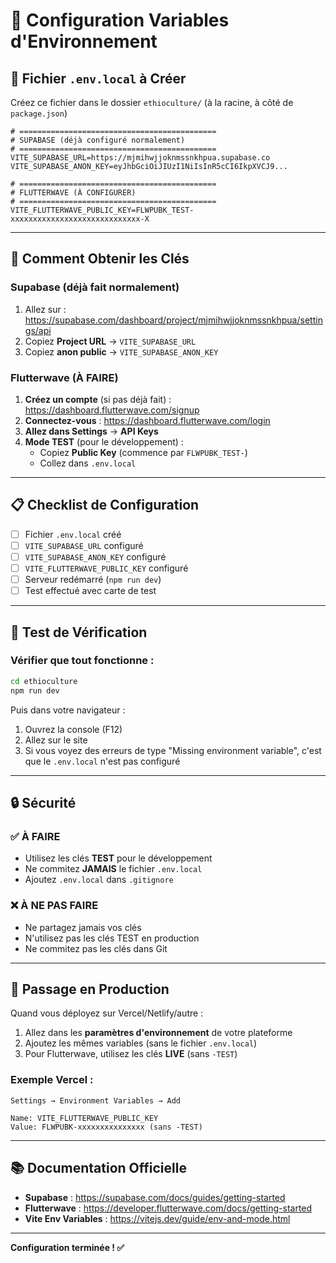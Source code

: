 # 🔧 Configuration Variables d'Environnement

## 📝 Fichier `.env.local` à Créer

Créez ce fichier dans le dossier `ethioculture/` (à la racine, à côté de `package.json`)

```env
# ============================================
# SUPABASE (déjà configuré normalement)
# ============================================
VITE_SUPABASE_URL=https://mjmihwjjoknmssnkhpua.supabase.co
VITE_SUPABASE_ANON_KEY=eyJhbGciOiJIUzI1NiIsInR5cCI6IkpXVCJ9...

# ============================================
# FLUTTERWAVE (À CONFIGURER)
# ============================================
VITE_FLUTTERWAVE_PUBLIC_KEY=FLWPUBK_TEST-xxxxxxxxxxxxxxxxxxxxxxxxxxxxx-X
```

---

## 🔑 Comment Obtenir les Clés

### Supabase (déjà fait normalement)

1. Allez sur : https://supabase.com/dashboard/project/mjmihwjjoknmssnkhpua/settings/api
2. Copiez **Project URL** → `VITE_SUPABASE_URL`
3. Copiez **anon public** → `VITE_SUPABASE_ANON_KEY`

### Flutterwave (À FAIRE)

1. **Créez un compte** (si pas déjà fait) : https://dashboard.flutterwave.com/signup
2. **Connectez-vous** : https://dashboard.flutterwave.com/login
3. **Allez dans Settings** → **API Keys**
4. **Mode TEST** (pour le développement) :
   - Copiez **Public Key** (commence par `FLWPUBK_TEST-`)
   - Collez dans `.env.local`

---

## 📋 Checklist de Configuration

- [ ] Fichier `.env.local` créé
- [ ] `VITE_SUPABASE_URL` configuré
- [ ] `VITE_SUPABASE_ANON_KEY` configuré
- [ ] `VITE_FLUTTERWAVE_PUBLIC_KEY` configuré
- [ ] Serveur redémarré (`npm run dev`)
- [ ] Test effectué avec carte de test

---

## 🧪 Test de Vérification

### Vérifier que tout fonctionne :

```bash
cd ethioculture
npm run dev
```

Puis dans votre navigateur :

1. Ouvrez la console (F12)
2. Allez sur le site
3. Si vous voyez des erreurs de type "Missing environment variable", c'est que le `.env.local` n'est pas configuré

---

## 🔒 Sécurité

### ✅ À FAIRE

- Utilisez les clés **TEST** pour le développement
- Ne commitez **JAMAIS** le fichier `.env.local`
- Ajoutez `.env.local` dans `.gitignore`

### ❌ À NE PAS FAIRE

- Ne partagez jamais vos clés
- N'utilisez pas les clés TEST en production
- Ne commitez pas les clés dans Git

---

## 🚀 Passage en Production

Quand vous déployez sur Vercel/Netlify/autre :

1. Allez dans les **paramètres d'environnement** de votre plateforme
2. Ajoutez les mêmes variables (sans le fichier `.env.local`)
3. Pour Flutterwave, utilisez les clés **LIVE** (sans `-TEST`)

### Exemple Vercel :

```
Settings → Environment Variables → Add

Name: VITE_FLUTTERWAVE_PUBLIC_KEY
Value: FLWPUBK-xxxxxxxxxxxxxxx (sans -TEST)
```

---

## 📚 Documentation Officielle

- **Supabase** : https://supabase.com/docs/guides/getting-started
- **Flutterwave** : https://developer.flutterwave.com/docs/getting-started
- **Vite Env Variables** : https://vitejs.dev/guide/env-and-mode.html

---

**Configuration terminée ! ✅**





